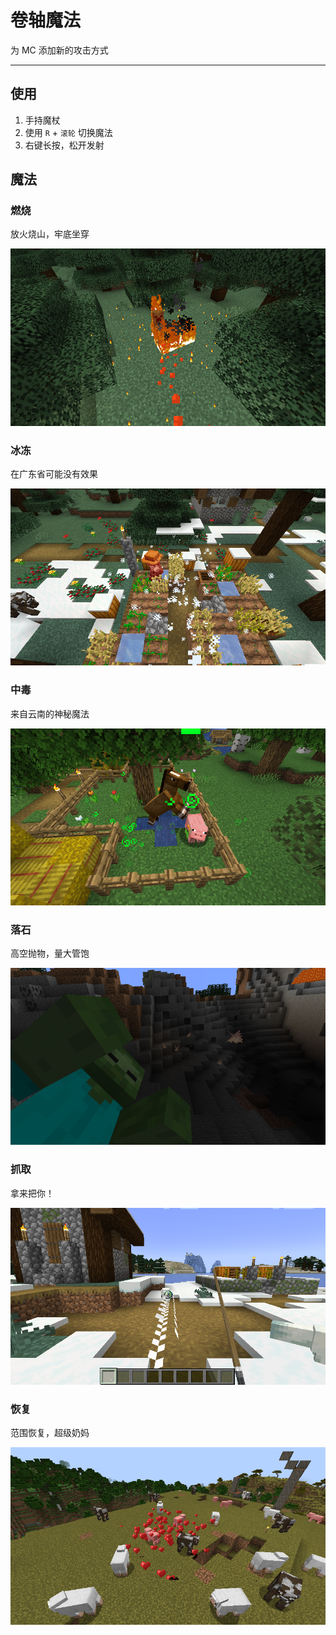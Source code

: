 # 卷轴魔法

为 MC 添加新的攻击方式

---

## 使用

1. 手持魔杖
2. 使用 `R` + `滚轮` 切换魔法
3. 右键长按，松开发射

## 魔法

### 燃烧

放火烧山，牢底坐穿

![](./docs/imgs/explosion_magic.png)

### 冰冻

在广东省可能没有效果

![](./docs/imgs/forzen_magic.png)

### 中毒

来自云南的神秘魔法

![](./docs/imgs/poison_magic.png)

### 落石

高空抛物，量大管饱

![](./docs/imgs/stone_magic.png)

### 抓取

拿来把你！

![](./docs/imgs/claw_magic.png)

### 恢复

范围恢复，超级奶妈

![](./docs/imgs/heart_magic.png)
